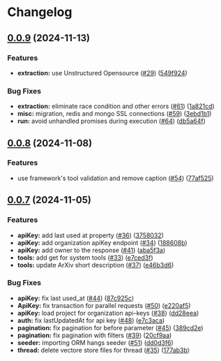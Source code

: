 # Changelog

## [0.0.9](https://github.com/i-am-bee/bee-api/compare/v0.0.8...v0.0.9) (2024-11-13)

### Features

* **extraction:** use Unstructured Opensource ([#29](https://github.com/i-am-bee/bee-api/issues/29)) ([549f924](https://github.com/i-am-bee/bee-api/commit/549f924e6203557dfac4a392a0907f35f9ed5540))

### Bug Fixes

* **extraction:** eliminate race condition and other errors ([#61](https://github.com/i-am-bee/bee-api/issues/61)) ([1a821cd](https://github.com/i-am-bee/bee-api/commit/1a821cdce8f2b5f6594e4843358d6662053de725))
* **misc:** migration, redis and mongo SSL connections ([#59](https://github.com/i-am-bee/bee-api/issues/59)) ([3ebd1b1](https://github.com/i-am-bee/bee-api/commit/3ebd1b1a7a2a562f6969ae97eb015655ece2056d))
* **run:** avoid unhandled promises during execution ([#64](https://github.com/i-am-bee/bee-api/issues/64)) ([db5a64f](https://github.com/i-am-bee/bee-api/commit/db5a64f230099900972a55ce1e3b2b3887aeb988))

## [0.0.8](https://github.com/i-am-bee/bee-api/compare/v0.0.7...v0.0.8) (2024-11-08)

### Features

* use framework's tool validation and remove caption ([#54](https://github.com/i-am-bee/bee-api/issues/54)) ([77af525](https://github.com/i-am-bee/bee-api/commit/77af525527141ab1530faa1cc6de9fa2ceaf4f6a))

## [0.0.7](https://github.com/i-am-bee/bee-api/compare/v0.0.6...v0.0.7) (2024-11-05)

### Features

* **apiKey:** add last used at property ([#36](https://github.com/i-am-bee/bee-api/issues/36)) ([3758032](https://github.com/i-am-bee/bee-api/commit/3758032a8c31f3c633faffbd2ff64d30e7ced9b1))
* **apiKey:** add organization apiKey endpoint ([#34](https://github.com/i-am-bee/bee-api/issues/34)) ([188608b](https://github.com/i-am-bee/bee-api/commit/188608b1f0b9bfd5c883bac9224496d5232d38c7))
* **apiKey:** add owner to the response ([#41](https://github.com/i-am-bee/bee-api/issues/41)) ([aba5f3a](https://github.com/i-am-bee/bee-api/commit/aba5f3a6e9f6df6f1b10f5119e33a9e8646ae48f))
* **tools:** add get for system tools ([#33](https://github.com/i-am-bee/bee-api/issues/33)) ([e7ced3f](https://github.com/i-am-bee/bee-api/commit/e7ced3f1ce87e8cd621d218531ef8ee961149d39))
* **tools:** update ArXiv short description ([#37](https://github.com/i-am-bee/bee-api/issues/37)) ([e46b3d6](https://github.com/i-am-bee/bee-api/commit/e46b3d63c21329eb0b65cbfe706d988a1526215e))

### Bug Fixes

* **apiKey:** fix last used_at ([#44](https://github.com/i-am-bee/bee-api/issues/44)) ([87c925c](https://github.com/i-am-bee/bee-api/commit/87c925c2d4d5bef70f9bb7dad8b0d3401554577d))
* **ApiKey:** fix transaction for parallel requests ([#50](https://github.com/i-am-bee/bee-api/issues/50)) ([e220af5](https://github.com/i-am-bee/bee-api/commit/e220af58221a25c9585b4103a9df25be0a27bf46))
* **apiKey:** load project for organization api-keys ([#38](https://github.com/i-am-bee/bee-api/issues/38)) ([dd28eea](https://github.com/i-am-bee/bee-api/commit/dd28eea981e22559a2364fad153b370c232ac3a1))
* **auth:** fix lastUpdatedAt for api key ([#48](https://github.com/i-am-bee/bee-api/issues/48)) ([e7c3aca](https://github.com/i-am-bee/bee-api/commit/e7c3aca41c80ac4833a478c4126dff9f698b7ba1))
* **pagination:** fix pagination for before parameter ([#45](https://github.com/i-am-bee/bee-api/issues/45)) ([389cd2e](https://github.com/i-am-bee/bee-api/commit/389cd2ee3a12b856ae2cb6bc55afb4d15c37c77e))
* **pagination:** fix pagination with filters ([#39](https://github.com/i-am-bee/bee-api/issues/39)) ([20cf9aa](https://github.com/i-am-bee/bee-api/commit/20cf9aa74e1f97f128ae5b19f18c88d620589721))
* **seeder:** importing ORM hangs seeder ([#51](https://github.com/i-am-bee/bee-api/issues/51)) ([dd0d3f6](https://github.com/i-am-bee/bee-api/commit/dd0d3f6b5672e3eb4a942ce40b783f82a33d72f1))
* **thread:** delete vectore store files for thread ([#35](https://github.com/i-am-bee/bee-api/issues/35)) ([177ab3b](https://github.com/i-am-bee/bee-api/commit/177ab3b363ca90102d5b9a9b98c11e8f6ed98d54))
